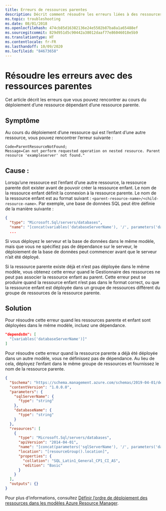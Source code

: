 ```yaml
---
title: Erreurs de ressources parentes
description: Décrit comment résoudre les erreurs liées à des ressources parentes dans un modèle Azure Resource Manager.
ms.topic: troubleshooting
ms.date: 08/01/2018
ms.openlocfilehash: 474cb85d16382136e24e5502b87ba8a1a65488ef
ms.sourcegitcommit: 829d951d5c90442a38012daaf77e86046018e5b9
ms.translationtype: HT
ms.contentlocale: fr-FR
ms.lasthandoff: 10/09/2020
ms.locfileid: "84673658"
---
```

# <a name="resolve-errors-for-parent-resources"></a>Résoudre les erreurs avec des ressources parentes

Cet article décrit les erreurs que vous pouvez rencontrer au cours du déploiement d’une ressource dépendant d’une ressource parente.

## <a name="symptom"></a>Symptôme

Au cours du déploiement d’une ressource qui est l’enfant d’une autre ressource, vous pouvez rencontrer l’erreur suivante :

```
Code=ParentResourceNotFound;
Message=Can not perform requested operation on nested resource. Parent resource 'exampleserver' not found."
```

## <a name="cause"></a>Cause :

Lorsqu’une ressource est l’enfant d’une autre ressource, la ressource parente doit exister avant de pouvoir créer la ressource enfant. Le nom de la ressource enfant définit la connexion à la ressource parente. Le nom de la ressource enfant est au format suivant : `<parent-resource-name>/<child-resource-name>`. Par exemple, une base de données SQL peut être définie de la manière suivante :

```json
{
  "type": "Microsoft.Sql/servers/databases",
  "name": "[concat(variables('databaseServerName'), '/', parameters('databaseName'))]",
  ...
```

Si vous déployez le serveur et la base de données dans le même modèle, mais que vous ne spécifiez pas de dépendance sur le serveur, le déploiement de la base de données peut commencer avant que le serveur n’ait été déployé.

Si la ressource parente existe déjà et n’est pas déployée dans le même modèle, vous obtenez cette erreur quand le Gestionnaire des ressources ne peut pas associer la ressource enfant au parent. Cette erreur peut se produire quand la ressource enfant n’est pas dans le format correct, ou que la ressource enfant est déployée dans un groupe de ressources différent du groupe de ressources de la ressource parente.

## <a name="solution"></a>Solution

Pour résoudre cette erreur quand les ressources parente et enfant sont déployées dans le même modèle, incluez une dépendance.

```json
"dependsOn": [
  "[variables('databaseServerName')]"
]
```

Pour résoudre cette erreur quand la ressource parente a déjà été déployée dans un autre modèle, vous ne définissez pas de dépendance. Au lieu de cela, déployez l’enfant dans le même groupe de ressources et fournissez le nom de la ressource parente.

```json
{
  "$schema": "https://schema.management.azure.com/schemas/2019-04-01/deploymentTemplate.json#",
  "contentVersion": "1.0.0.0",
  "parameters": {
    "sqlServerName": {
      "type": "string"
    },
    "databaseName": {
      "type": "string"
    }
  },
  "resources": [
    {
      "type": "Microsoft.Sql/servers/databases",
      "apiVersion": "2014-04-01",
      "name": "[concat(parameters('sqlServerName'), '/', parameters('databaseName'))]",
      "location": "[resourceGroup().location]",
      "properties": {
        "collation": "SQL_Latin1_General_CP1_CI_AS",
        "edition": "Basic"
      }
    }
  ],
  "outputs": {}
}
```

Pour plus d’informations, consultez [Définir l’ordre de déploiement des ressources dans les modèles Azure Resource Manager](define-resource-dependency.md).